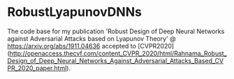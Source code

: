 # RobustLyapunovDNNs
The code base for my publication 'Robust Design of Deep Neural Networks against Adversarial Attacks based on Lyapunov Theory' @ https://arxiv.org/abs/1911.04636 accepted to [CVPR2020] (http://openaccess.thecvf.com/content_CVPR_2020/html/Rahnama_Robust_Design_of_Deep_Neural_Networks_Against_Adversarial_Attacks_Based_CVPR_2020_paper.html).
